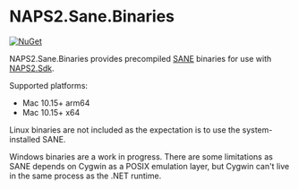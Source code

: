 # NAPS2.Sane.Binaries

[![NuGet](https://img.shields.io/nuget/v/NAPS2.Sane.Binaries)](https://www.nuget.org/packages/NAPS2.Sane.Binaries/)

NAPS2.Sane.Binaries provides precompiled [SANE](https://sane-project.org/) binaries for use with [NAPS2.Sdk](https://github.com/cyanfish/naps2/tree/master/NAPS2.Sdk).

Supported platforms:
- Mac 10.15+ arm64
- Mac 10.15+ x64

Linux binaries are not included as the expectation is to use the system-installed SANE.

Windows binaries are a work in progress. There are some limitations as SANE depends on Cygwin as a POSIX emulation layer, but Cygwin can't live in the same process as the .NET runtime.